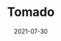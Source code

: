 ---
title: Tomado
description: Simple Pomodoro Timer that lives in your MacOS Menu Bar.
emoji: 🍅
date: 2021-07-30
year: 2021 -> 2022
links:
    GitHub: https://github.com/mstcgalis/Tomado
    Research: https://www.are.na/daniel-galis/tomado-project
    PDF (SK): /projects/attachments/tomado.pdf
tags:
    - tools
    - self-governance
---